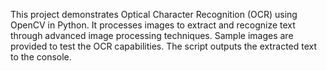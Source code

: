 This project demonstrates <span> Optical Character Recognition (OCR)</span> using OpenCV  in Python. It processes images to extract and recognize text through advanced image processing techniques. Sample images are provided to test the OCR capabilities. The script outputs the extracted text to the console.
